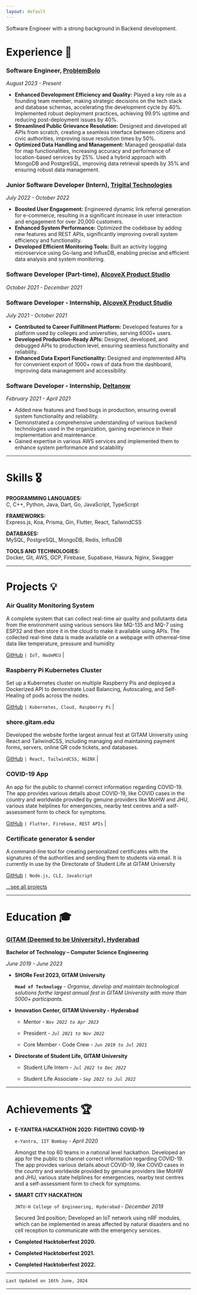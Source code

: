 ```yaml
---
layout: default
---
```


Software Engineer with a strong background in Backend development.
<!-- 
<br> -->

# Experience 💼


### **Software Engineer**, [ProblemBolo]()

<!-- ### [Trigital Technologies](https://www.trigital.in/) | Junior Software Developer (Intern) -->

*August 2023 - Present*

* **Enhanced Development Efficiency and Quality:** Played a key role as a founding team member, making strategic decisions on the tech stack and database schemas, accelerating the development cycle by 40%. Implemented robust deployment practices, achieving 99.9% uptime and reducing post-deployment issues by 40%.
* **Streamlined Public Grievance Resolution:** Designed and developed all APIs from scratch, creating a seamless interface between citizens and civic authorities, improving issue resolution times by 50%.
* **Optimized Data Handling and Management:** Managed geospatial data for map functionalities, increasing accuracy and performance of location-based services by 25%. Used a hybrid approach with MongoDB and PostgreSQL, improving data retrieval speeds by 35% and ensuring robust data management.

### **Junior Software Developer (Intern)**, [Trigital Technologies](https://www.trigital.in/)
<!-- ### [Trigital Technologies](https://www.trigital.in/) | Junior Software Developer (Intern) -->

*July 2022 - October 2022*

* **Boosted User Engagement:** Engineered dynamic link referral generation for e-commerce, resulting in a significant increase in user interaction and engagement for over 20,000 customers.
* **Enhanced System Performance:** Optimized the codebase by adding new features and REST APIs, significantly improving overall system efficiency and functionality.
* **Developed Efficient Monitoring Tools:** Built an activity logging microservice using Go-lang and InfluxDB, enabling precise and efficient data analysis and system monitoring.

### **Software Developer (Part-time)**, [AlcoveX Product Studio](https://alcovex.studio/)
<!-- ### [AlcoveX Product Studio](https://alcovex.studio/) | Software Developer - Part-time -->

*October 2021 - December 2021*

### **Software Developer - Internship**, [AlcoveX Product Studio](https://alcovex.studio/)
<!-- ### [AlcoveX Product Studio](https://alcovex.studio/) | Software Developer - Internship -->

*July 2021 - October 2021*

* **Contributed to Career Fulfillment Platform:** Developed features for a platform used by colleges and universities, serving 6000+ users.
* **Developed Production-Ready APIs:** Designed, developed, and debugged APIs to production level, ensuring seamless functionality and reliability.
* **Enhanced Data Export Functionality:** Designed and implemented APIs for convenient export of 1000+ rows of data from the dashboard, improving data management and accessibility.

### **Software Developer - Internship**, [Deltanow](https://deltanow.net/)
<!-- ### [Deltanow](https://deltanow.net/) | Software Developer - Internship -->
*February 2021 - April 2021*

* Added new features and fixed bugs in production, ensuring overall system functionality and reliability.
* Demonstrated a comprehensive understanding of various backend technologies used in the organization, gaining experience in their implementation and maintenance.
* Gained expertise in various AWS services and implemented them to enhance system performance and scalability

<!-- 
### **Mobile App Developer - Internship**, [Sowe Apps (Vorpy)](http://www.vorpy.me/)

*July 2020 - September 2020*

Worked as a mobile app developer, which included improving UI/UX, handling HTTP requests, camera, video integration, integrating APIs, and authentication. Lastly, I was also given the responsibility of publishing and maintaining it on the Google Play Store. -->

---
# Skills 🎖️

**PROGRAMMING LANGUAGES:**<br/> 
C, C++, Python, Java,  Dart, Go, JavaScript, TypeScript 
 

**FRAMEWORKS:**<br/>
Express.js,  Koa, Prisma, Gin, Flutter, React, TailwindCSS
 

**DATABASES:**<br/>
MySQL, PostgreSQL, MongoDB, Redis, InfluxDB


**TOOLS AND TECHNOLOGIES:**<br/>
 Docker, Git, AWS, GCP, Firebase,  Supabase,  Hasura,  Nginx, Swagger

---
# Projects 💡

### Air Quality Monitoring System 
A complete system that can collect real-time air quality and pollutants data from the environment using various sensors like MQ-135 and MQ-7 using ESP32 and then store it in the cloud to make it available using APIs. The collected real-time data is made available on a webpage with otherreal-time data like temperature, pressure and humidity

[GitHub]() `| IoT, NodeMCU` |

### Raspberry Pi Kubernetes Cluster
Set up a Kubernetes cluster on multiple Raspberry Pis and deployed a
Dockerized API to demonstrate Load Balancing, Autoscaling, and
Self-Healing of pods across the nodes.

[GitHub]() `| Kubernetes, Cloud, Raspberry Pi` |

### shore.gitam.edu
Developed the website forthe largest annual fest at GITAM University using
React and TailwindCSS, including managing and maintaining payment forms,
servers, online QR code tickets, and databases.

[GitHub]() `| React, TailwindCSS, NGINX` |

### COVID-19 App
An app for the public to channel correct information regarding COVID-19. The app provides various details
about COVID-19, like COVID cases in the country and worldwide provided by genuine providers like MoHW
and JHU, various state helplines for emergencies, nearby test centres and a self-assessment form to check
for symptoms.

[GitHub]() `| Flutter, Firebase, REST APIs` |

### Certificate generator & sender
A command-line tool for creating personalized certificates with the signatures of the authorities and sending
them to students via email. It is currently in use by the Directorate of Student Life at GITAM University

[GitHub]() `| Node.js, CLI, JavaScript`

[...see all projects](./projects)

---
# Education 🎓

### [GITAM (Deemed to be University), Hyderabad](https://gitam.edu/)

**Bachelor of Technology – Computer Science Engineering**

*June 2019 - June 2023*

* **SHORe Fest 2023, GITAM University**

    **`Head of Technology`** - *Organise, develop and maintain technological solutions forthe largest annual fest in GITAM University with more than 5000+ participants.*
* **Innovation Center, GITAM University - Hyderabad**

  * Mentor - *`Nov 2022 to Apr 2023`*

  * President - *`Jul 2021 to Nov 2022`*
    
  * Core Member - Code Crew - *`Jun 2019 to Jul 2021`*

* **Directorate of Student Life, GITAM University**

  * Student Life Intern - *`Jul 2022 to Dec 2022`*

  * Student Life Associate - *`Sep 2022 to Jul 2022`*

---
# Achievements 🏆

* **E-YANTRA HACKATHON 2020: FIGHTING COVID-19**

  `e-Yantra, IIT Bombay` - *April 2020*

  Amongst the top 60 teams in a national level hackathon. Developed an app for the public to channel correct information regarding COVID-19. The app provides various details about COVID-19, like COVID cases in the country and worldwide provided by genuine providers like MoHW and JHU, various state helplines for emergencies, nearby test centres and a self-assessment form to check for symptoms.


* **SMART CITY HACKATHON**

  `JNTU-H College of Engineering, Hyderabad` - *December 2019*

  Secured 3rd position; Developed an IoT network using nRF modules, which can be implemented in areas affected by natural disasters and no cell reception to communicate with the emergency services.

* **Completed Hacktoberfest 2020.**
* **Completed Hacktoberfest 2021.**
* **Completed Hacktoberfest 2022.**

---

`Last Updated on 16th June, 2024`

---
